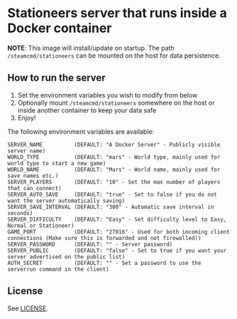 # Stationeers server that runs inside a Docker container

**NOTE**: This image will install/update on startup. The path ```/steamcmd/stationeers``` can be mounted on the host for data persistence.

## How to run the server

1. Set the environment variables you wish to modify from below
2. Optionally mount ```/steamcmd/stationeers``` somewhere on the host or inside another container to keep your data safe
3. Enjoy!

The following environment variables are available:
```
SERVER_NAME          (DEFAULT: "A Docker Server" - Publicly visible server name)
WORLD_TYPE           (DEFAULT: "mars" - World type, mainly used for world type to start a new game)
WORLD_NAME           (DEFAULT: "Mars" - World name, mainly used for save names etc.)
SERVER_PLAYERS       (DEFAULT: "10" - Set the max number of players that can connect)
SERVER_AUTO_SAVE     (DEFAULT: "true" - Set to false if you do not want the server automatically saving)
SERVER_SAVE_INTERVAL (DEFAULT: "300" - Automatic save interval in seconds)
SERVER_DIFFICULTY    (DEFAULT: "Easy" - Set difficulty level to Easy, Normal or Stationeer)
GAME_PORT            (DEFAULT: "27016" - Used for both incoming client connections (Make sure this is forwarded and not firewalled))
SERVER_PASSWORD      (DEFAULT: "" - Server password)
SERVER_PUBLIC        (DEFAULT: "false" - Set to true if you want your server advertised on the public list)
AUTH_SECRET          (DEFAULT: "" - Set a password to use the serverrun command in the client)
```

## License

See [LICENSE](LICENSE).
